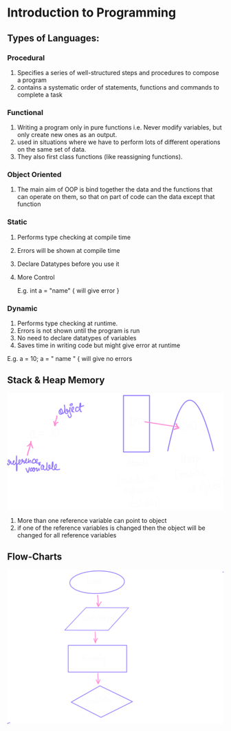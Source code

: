 # Introduction to Programming

## Types of Languages:

### Procedural

1.  Specifies a series of well-structured steps and procedures to compose a program
2.  contains a systematic order of statements, functions and commands to complete a task

### Functional

1.  Writing a program only in pure functions i.e. Never modify variables, but only create new ones as an output.
2.  used in situations where we have to perform lots of different operations on the same set of data.
3.  They also first class functions (like reassigning functions).

### Object Oriented

1.  The main aim of OOP is bind together the data and the functions that can operate on them, so that on part of code can the data except that function

### Static

1.  Performs type checking at compile time
    
2.  Errors will be shown at compile time
    
3.  Declare Datatypes before you use it
    
4.  More Control
    
    E.g. int a = "name" { will give error }
    

### Dynamic

1.  Performs type checking at runtime.
2.  Errors is not shown until the program is run
3.  No need to declare datatypes of variables
4.  Saves time in writing code but might give error at runtime

E.g. a = 10; a = " name " { will give no errors

## Stack & Heap Memory
![](image1.png)


1.  More than one reference variable can point to object
2.  if one of the reference variables is changed then the object will be changed for all reference variables

## Flow-Charts
![](image2.png)
